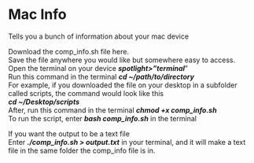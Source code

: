 # Mac Info
Tells you a bunch of information about your mac device

Download the comp_info.sh file here. <br>
Save the file anywhere you would like but somewhere easy to access. <br>
Open the terminal on your device ___spotlight>”terminal___” <br>
Run this command in the terminal ___cd ~/path/to/directory___ <br>
For example, if you downloaded the file on your desktop in a subfolder called scripts, the command would look like this <br> 
___cd ~/Desktop/scripts___ <br>
After, run this command in the terminal ___chmod +x comp_info.sh___ <br>
To run the script, enter ___bash comp_info.sh___ in the terminal <br>

If you want the output to be a text file <br>
Enter ___./comp_info.sh > output.txt___ in your terminal, and it will make a text file in the same folder the comp_info file is in.

